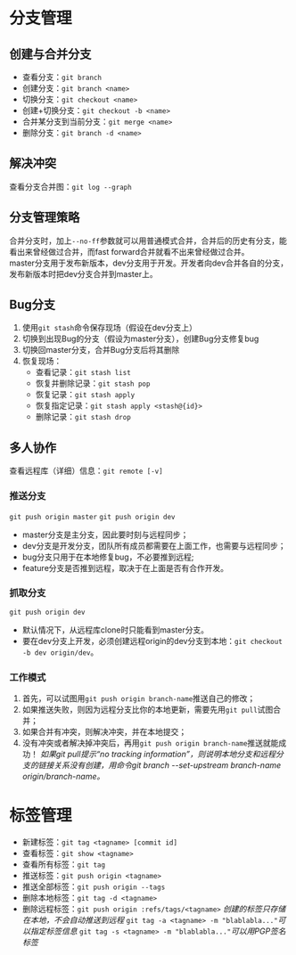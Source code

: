 # 分支管理
## 创建与合并分支
- 查看分支：`git branch`
- 创建分支：`git branch <name>`
- 切换分支：`git checkout <name>`
- 创建+切换分支：`git checkout -b <name>`
- 合并某分支到当前分支：`git merge <name>`
- 删除分支：`git branch -d <name>`
## 解决冲突
查看分支合并图：`git log --graph`
## 分支管理策略
合并分支时，加上`--no-ff`参数就可以用普通模式合并，合并后的历史有分支，能看出来曾经做过合并，而fast forward合并就看不出来曾经做过合并。</br>
master分支用于发布新版本，dev分支用于开发。开发者向dev合并各自的分支，发布新版本时把dev分支合并到master上。
## Bug分支
1. 使用`git stash`命令保存现场（假设在dev分支上）
2. 切换到出现Bug的分支（假设为master分支），创建Bug分支修复bug
3. 切换回master分支，合并Bug分支后将其删除
4. 恢复现场：
   - 查看记录：`git stash list`
   - 恢复并删除记录：`git stash pop`
   - 恢复记录：`git stash apply`
   - 恢复指定记录：`git stash apply <stash@{id}>`
   - 删除记录：`git stash drop`
## 多人协作
查看远程库（详细）信息：`git remote [-v]`
### 推送分支
`git push origin master`  `git push origin dev`
- master分支是主分支，因此要时刻与远程同步；
- dev分支是开发分支，团队所有成员都需要在上面工作，也需要与远程同步；
- bug分支只用于在本地修复bug，不必要推到远程;
- feature分支是否推到远程，取决于在上面是否有合作开发。
### 抓取分支
`git push origin dev`
- 默认情况下，从远程库clone时只能看到master分支。
- 要在dev分支上开发，必须创建远程origin的dev分支到本地：`git checkout -b dev origin/dev`。
### 工作模式
1. 首先，可以试图用`git push origin branch-name`推送自己的修改；
2. 如果推送失败，则因为远程分支比你的本地更新，需要先用`git pull`试图合并；
3. 如果合并有冲突，则解决冲突，并在本地提交；
4. 没有冲突或者解决掉冲突后，再用`git push origin branch-name`推送就能成功！
   *如果git pull提示“no tracking information”，则说明本地分支和远程分支的链接关系没有创建，用命令git branch --set-upstream branch-name origin/branch-name。*
# 标签管理
- 新建标签：`git tag <tagname> [commit id]`
- 查看标签：`git show <tagname>`
- 查看所有标签：`git tag`
- 推送标签：`git push origin <tagname>`
- 推送全部标签：`git push origin --tags`
- 删除本地标签：`git tag -d <tagname>`
- 删除远程标签：`git push origin :refs/tags/<tagname>`
*创建的标签只存储在本地，不会自动推送到远程*
`git tag -a <tagname> -m "blablabla..."`*可以指定标签信息*
`git tag -s <tagname> -m "blablabla..."`*可以用PGP签名标签*
